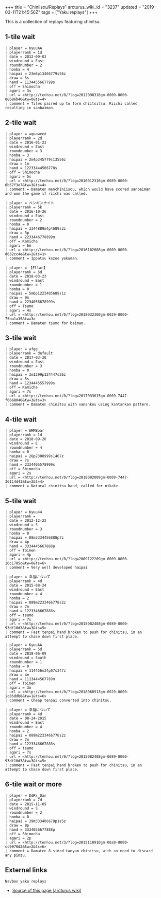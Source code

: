 +++
title = "Chiniisou/Replays"
arcturus_wiki_id = "3237"
updated = "2019-03-11T21:45:56Z"
tags = ["Yaku replays"]
+++

This is a collection of replays featuring chinitsu.

## 1-tile wait

```Replay/Tenhou.net|
| player = KyuuAA
| playerrank = 1d
| date = 2012-09-03
| windround = East
| roundnumber = 2
| honba = 4
| haipai = 23m6p13466779s56z
| draw = 5s
| hand = 1134455667799s
| off = Shimocha
| agari = 3s
| url = <http://tenhou.net/0/?log=2012090318gm-0009-0000-88686b40&tw=0&ts=4>
| comment = Tiles paired up to form chiitoitsu. Riichi called resulting in sanbaiman.
```

## 2-tile wait

```Replay/Tenhou.net|
| player = aquaweed
| playerrank = 2d
| date = 2016-01-23
| windround = East
| roundnumber = 3
| honba = 3
| haipai = 2m4p345779s13556z
| draw = 1m
| hand = 12233444566778s
| off = Shimocha
| agari = 5s
| url = <http://tenhou.net/0/?log=2016012316gm-0089-0000-6b57f3e7&tw=3&ts=4>
| comment = Damaten menchiniisou, which would have scored sanbaiman and won the game if riichi was called.
```

```Replay/Tenhou.net|
| player = ペンギンナイト
| playerrank = 5k
| date = 2016-10-26
| windround = East
| roundnumber = 2
| honba = 0
| haipai = 3344889m4p4689s3z
| draw = 3p
| hand = 2233446778899m
| off = Kamicha
| agari = 6m
| url = <http://tenhou.net/0/?log=2016102608gm-0009-0000-d632cc4e&tw=2&ts=1>
| comment = Ippatsu kazoe yakuman.
```

```Replay/Tenhou.net|
| player = 【Ellan】
| playerrank = 6d
| date = 2018-03-23
| windround = East
| roundnumber = 1
| honba = 0
| haipai = 5m6p1223405689s1z
| draw = 9m
| hand = 2234056678999s
| off = Tsumo
| agari = 4s
| url = <http://tenhou.net/0/?log=2018032300gm-0029-0000-75ba1a35&tw=3>
| comment = Damaten tsumo for baiman.
```

## 3-tile wait

```Replay/Tenhou.net|
| player = afgg
| playerrank = default
| date = 2017-03-30
| windround = East
| roundnumber = 3
| honba = 0
| haipai = 3m1299p124447s26z
| draw = 5s
| hand = 1234445557999s
| off = Kamicha
| agari = 7s
| url = <http://tenhou.net/0/?log=2017033015gm-0009-7447-f6668040&tw=3&ts=3>
| comment = Damaten chinitsu with sanankou using kantankan pattern.
```

## 4-tile wait

```Replay/Tenhou.net|
| player = WHMBoar
| playerrank = 1d
| date = 2018-09-20
| windround = E
| roundnumber = 4
| honba = 0
| haipai = 26p2308999s1467z
| draw = 7s
| hand = 2334405578999s
| off = Shimocha
| agari = 2s
| url = <http://tenhou.net/0/?log=2018092009gm-0009-7447-36114d43&tw=2&t=4>
| comment = Natural chinitsu hand, called for oikake.
```

## 5-tile wait

```Replay/Tenhou.net|
| player = Kyuu44
| playerrank =
| date = 2012-12-22
| windround = S
| roundnumber = 3
| honba = 0
| haipai = 88m3334456888p7z
| draw = 4p
| hand = 3334445667888p
| off = Toimen
| agari = 4p
| url = <http://tenhou.net/0/?log=2009122209gm-0009-0000-16c1785c&tw=0&ts=6>
| comment = Very well developed haipai
```

```Replay/Tenhou.net|
| player = 幸福について
| playerrank = 4d
| date = 2015-08-24
| windround = East
| roundnumber = 4
| honba = 2
| haipai = 889m2233466778s2z
| draw = 7m
| hand = 1223346667888s
| off = tsumo
| agari = 7s
| url = <http://tenhou.net/0/?log=2015082408gm-0089-0000-93df10d3&tw=3&ts=5>
| comment = Fast tenpai hand broken to push for chinitsu, in an attempt to chase down first place.
```

```Replay/Tenhou.net|
| player = KyuuAA
| playerrank = 5d
| date = 2018-06-09
| windround = South
| roundnumber = 1
| honba = 0
| haipai = 114456m34p07s347z
| draw = 4m
| hand = 1113444567789m
| off = Toimen
| agari = 3m
| url = <http://tenhou.net/0/?log=2018060913gm-0029-0000-1c85ddb8&tw=1&ts=6>
| comment = Cheap tenpai converted into chinitsu.
```

```Replay/Tenhou.net|
| player = 幸福について
| playerrank = 4d
| date = 08-24-2015
| windround = East
| roundnumber = 4
| honba = 2
| haipai = 889m2233466778s2z
| draw = 7m
| hand = 1223346667888s
| off = tsumo
| agari = 7s
| url = <http://tenhou.net/0/?log=2015082408gm-0089-0000-93df10d3&tw=3&ts=5>
| comment = Fast tenpai hand broken to push for chinitsu, in an attempt to chase down first place.
```

## 6-tile wait or more

```Replay/Tenhou.net|
| player = DdR\_Dan
| playerrank = 7d
| date = 2015-11-09
| windround = S
| roundnumber = 2
| honba = 0
| haipai = 39m333406678p1s5z
| draw = 8p
| hand = 3334056677888p
| off = Shimocha
| agari = 2p
| url = <http://tenhou.net/3/?log=2015110910gm-00a9-0000-cc9970d2&tw=2&ts=6>
| comment = Damaten 8-sided tanyao chinitsu, with no need to discard any pinzu.
```

## External links

`Navbox yaku replays`

- [Source of this page [arcturus wiki]](http://arcturus.su/wiki/Chiniisou/Replays)
